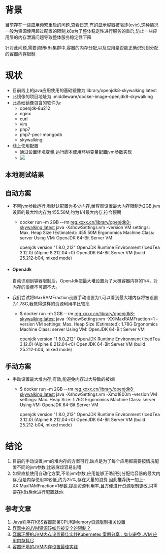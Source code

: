 <!--
author: Jimersy Lee
head: 
date: 2020-09-28
title: 关于k8s集群中的容器资源限制以及JAVA应用运行参数设置
tags: K8S,JVM
images: 
category: devops
status: publish
summary: 目前存在一些应用频繁重启的问题,查看日志,有的显示容器被驱逐(evic),这种情况一般为资源使用超过配置的限制,k8s为了整体稳定性进行服务的重启,防止一些应用层的内存泄漏问题导致整体服务稳定性下降,针对此问题,需要调研k8s集群中,容器的内存分配,以及应用是否能正确识别到分配的容器内存限制
-->


# 背景

目前存在一些应用频繁重启的问题,查看日志,有的显示容器被驱逐(evic),这种情况一般为资源使用超过配置的限制,k8s为了整体稳定性进行服务的重启,防止一些应用层的内存泄漏问题导致整体服务稳定性下降

针对此问题,需要调研k8s集群中,容器的内存分配,以及应用是否能正确识别到分配的容器内存限制

# 现状

- 目前线上的java应用使用的基础镜像为:library/openjdk8-skywalking:latest
- 此镜像的项目地址为 :middleware/docker-image-openjdk8-skywalking
- 此基础镜像包含的软件为:
    - openjdk-8u212
    - nginx
    - curl
    - vim
    - php7
    - php7-pecl-mongodb
    - skywalking
- 线上使用配置
    - 通过设置环境变量,运行脚本使用环境变量配置jvm参数实现
    - ![](https://i.loli.net/2021/04/29/nQJ4sRZp791HAhi.png)

## 本地测试结果

## 自动方案

- 不带jvm参数运行,看默认配置为多少内存,给容器设置最大内存限制为2GB,jvm设置的最大堆内存为455.50M,约为1/4最大内存,符合预期

    - docker run -m 2GB --rm [reg.xxxx.cn/library/openjdk8-skywalking:latest](http://reg.xxxx.cn/library/openjdk8-skywalking:latest) java -XshowSettings:vm -version
      VM settings:
      Max. Heap Size (Estimated): 455.50M
      Ergonomics Machine Class: server
      Using VM: OpenJDK 64-Bit Server VM

      openjdk version "1.8.0_212"
      OpenJDK Runtime Environment (IcedTea 3.12.0) (Alpine 8.212.04-r0)
      OpenJDK 64-Bit Server VM (build 25.212-b04, mixed mode)

- #### OpenJdk

  自动识别到容器限制后，OpenJdk把最大堆设置为了大概容器内存的1/4，对内存的浪费不可谓不大。

- 我们尝试将MaxRAMFraction设置手动设置为1,可以看到最大堆内存将被设置为1.78G,我觉得这样的资源利用率比较高

    - $ docker run -m 2GB --rm [reg.xxxx.cn/library/openjdk8-skywalking:latest](http://reg.xxxx.cn/library/openjdk8-skywalking:latest) java -XshowSettings:vm -XX:MaxRAMFraction=1 -version
      VM settings:
      Max. Heap Size (Estimated): 1.78G
      Ergonomics Machine Class: server
      Using VM: OpenJDK 64-Bit Server VM

      openjdk version "1.8.0_212"
      OpenJDK Runtime Environment (IcedTea 3.12.0) (Alpine 8.212.04-r0)
      OpenJDK 64-Bit Server VM (build 25.212-b04, mixed mode)

## 手动方案

- 手动设置最大堆内存,有效,能避免内存过大导致的被kill

    - $ docker run -m 2GB --rm [reg.xxxx.cn/library/openjdk8-skywalking:latest](http://reg.xxxx.cn/library/openjdk8-skywalking:latest) java -XshowSettings:vm -Xmx1800m -version
      VM settings:
      Max. Heap Size: 1.76G
      Ergonomics Machine Class: server
      Using VM: OpenJDK 64-Bit Server VM

      openjdk version "1.8.0_212"
      OpenJDK Runtime Environment (IcedTea 3.12.0) (Alpine 8.212.04-r0)
      OpenJDK 64-Bit Server VM (build 25.212-b04, mixed mode)



# 结论

1. 目前的手动设置jvm的堆内存的方案可行,缺点是为了每个应用都需要按情况配置不同的jvm参数,比较麻烦容易出错
2. 如果直接使用自动化方案,不带jvm参数,应用能够正确识别分配给容器的最大内存,但是内存使用率较低,约为25%,存在大量的浪费,因此推荐统一加上-XX:MaxRAMFraction=1参数,提高资源利用率,且方便进行资源限制更改,只需要在k8s后台进行配置就ok



## 参考文章

1. [Java程序在K8S容器部署CPU和Memory资源限制相关设置](https://yq.aliyun.com/articles/700701)
2. [容器中的JVM资源该如何被安全的限制？](https://www.kubernetes.org.cn/5005.html)
3. [容器环境的JVM内存设置最佳实践](https://www.cnblogs.com/xiaoqi/p/container-jvm.html)[Kubernetes 案例分享：如何避免 JVM 应用内存耗尽](https://www.javazhiyin.com/55733.html)
4. [容器环境的JVM内存设置最佳实践](https://www.cnblogs.com/xiaoqi/p/container-jvm.html)
